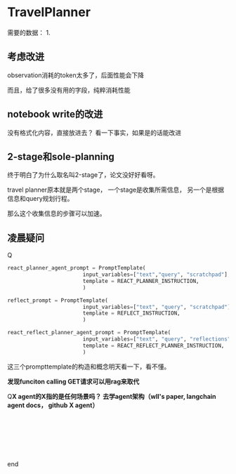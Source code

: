  
# TravelPlanner

需要的数据： 
1. 

## 考虑改进 

observation消耗的token太多了，后面性能会下降

而且，给了很多没有用的字段，纯粹消耗性能

## notebook write的改进

没有格式化内容，直接放进去？
看一下事实，如果是的话能改进

## 2-stage和sole-planning

终于明白了为什么取名叫2-stage了，论文没好好看呀。

travel planner原本就是两个stage，
一个stage是收集所需信息，
另一个是根据信息和query规划行程。

那么这个收集信息的步骤可以加速。

## 凌晨疑问
Q
```python
react_planner_agent_prompt = PromptTemplate(
                        input_variables=["text","query", "scratchpad"],
                        template = REACT_PLANNER_INSTRUCTION,
                        )

reflect_prompt = PromptTemplate(
                        input_variables=["text", "query", "scratchpad"],
                        template = REFLECT_INSTRUCTION,
                        )

react_reflect_planner_agent_prompt = PromptTemplate(
                        input_variables=["text", "query", "reflections", "scratchpad"],
                        template = REACT_REFLECT_PLANNER_INSTRUCTION,
                        )
```
这三个prompttemplate的构造和概念明天看一下，看不懂。


**发现funciton calling GET请求可以用rag来取代**

Q**X agent的X指的是任何场景吗？
去学agent架构（wll's paper, langchain agent docs， github X agent）**









<br><br><br><br><br><br>
end
